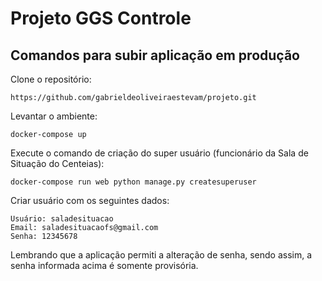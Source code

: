 # Projeto GGS Controle

## Comandos para subir aplicação em produção

Clone o repositório:

```
https://github.com/gabrieldeoliveiraestevam/projeto.git
```

Levantar o ambiente:

```
docker-compose up
```

Execute o comando de criação do super usuário (funcionário da Sala de Situação do Centeias):

```
docker-compose run web python manage.py createsuperuser
```

Criar usuário com os seguintes dados:

```
Usuário: saladesituacao
Email: saladesituacaofs@gmail.com
Senha: 12345678
```

Lembrando que a aplicação permiti a alteração de senha, sendo assim, a senha informada acima é somente provisória.
